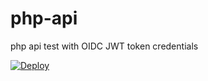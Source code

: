 # php-api

php api test with OIDC JWT token credentials

[![Deploy](https://github.com/Em-Ant/php-api/actions/workflows/deploy.yml/badge.svg)](https://github.com/Em-Ant/php-api/actions/workflows/deploy.yml)
